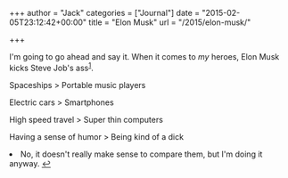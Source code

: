 +++
author = "Jack"
categories = ["Journal"]
date = "2015-02-05T23:12:42+00:00"
title = "Elon Musk"
url = "/2015/elon-musk/"

+++

I'm going to go ahead and say it. When it comes to _my_ heroes, Elon Musk kicks Steve Job's ass<sup id="fnref-4265-compare"><a href="#fn-4265-compare" rel="footnote">1</a></sup>.

Spaceships > Portable music players
  
Electric cars > Smartphones
  
High speed travel > Super thin computers
  
Having a sense of humor > Being kind of a dick

<li id="fn-4265-compare">
  No, it doesn't really make sense to compare them, but I'm doing it anyway.&#160;<a href="#fnref-4265-compare" rev="footnote">&#8617;</a> </fn></footnotes>